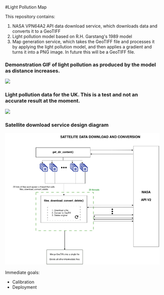 #Light Pollution Map

This repository contains:

1. NASA VPN64A2 API data download service, which downloads data and converts it to a GeoTIFF
2. Light pollution model based on R.H. Garstang's 1989 model
3. Map generation service, which takes the GeoTIFF file and processes it by applying the light pollution model, and then applies a gradient and turns it into a PNG image. In future this will be a GeoTIFF file.

### Demonstration GIF of light pollution as produced by the model as distance increases.
![](./garstang/video_frames/output.gif)

###  Light pollution data for the UK. This is a test and not an accurate result at the moment.
![](./assets/uk_test.png)

### Satellite download service design diagram
![](./assets/sat_dl.png)

Immediate goals:
- Calibration
- Deployment